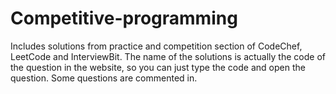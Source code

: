 # Competitive-programming
Includes solutions from practice and competition section of CodeChef, LeetCode and InterviewBit. The name of the solutions is actually the code of the question in the website, so you can just type the code and open the question. Some questions are commented in.
